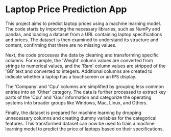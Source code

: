 
# Laptop Price Prediction App

 This project aims to predict laptop prices using a machine learning model. The code starts by importing the necessary libraries, such as NumPy and pandas, and loading a dataset from a URL containing laptop specifications and prices. The dataset is then examined to understand its structure and content, confirming that there are no missing values.

Next, the code processes the data by cleaning and transforming specific columns. For example, the 'Weight' column values are converted from strings to numerical values, and the 'Ram' column values are stripped of the 'GB' text and converted to integers. Additional columns are created to indicate whether a laptop has a touchscreen or an IPS display.

The 'Company' and 'Cpu' columns are simplified by grouping less common entries into an 'Other' category. The data is further processed to extract key parts of the 'Cpu' and 'Gpu' information and categorize the operating systems into broader groups like Windows, Mac, Linux, and Others.

Finally, the dataset is prepared for machine learning by dropping unnecessary columns and creating dummy variables for the categorical features. This transformed dataset can now be used to train a machine learning model to predict the price of laptops based on their specifications.
